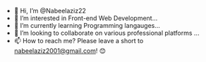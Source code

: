 - 👋 Hi, I’m @Nabeelaziz22
- 👀 I’m interested in Front-end Web Development...
- 🌱 I’m currently learning Programming langauges...
- 💞️ I’m looking to collaborate on various professional platforms ...
- 📫 How to reach me? Please leave a short to nabeelaziz2001@gmail.com! 😊


